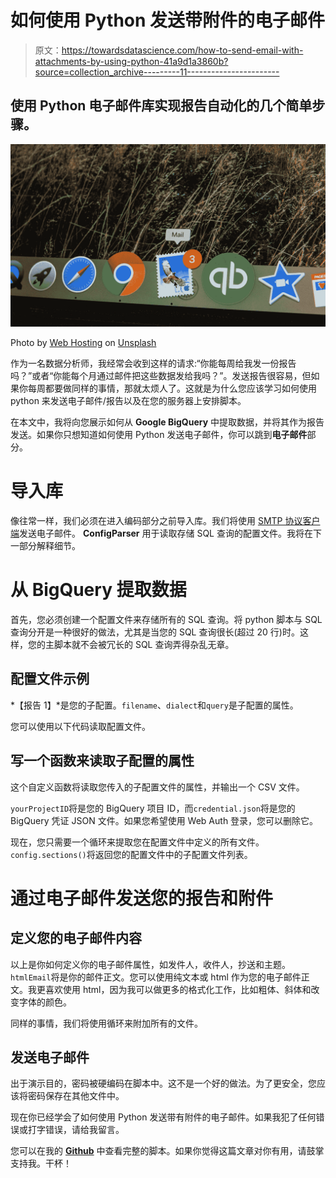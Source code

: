 # 如何使用 Python 发送带附件的电子邮件

> 原文：<https://towardsdatascience.com/how-to-send-email-with-attachments-by-using-python-41a9d1a3860b?source=collection_archive---------11----------------------->

## 使用 Python 电子邮件库实现报告自动化的几个简单步骤。

![](img/06376798963cd5b8a460b1575202b63e.png)

Photo by [Web Hosting](https://unsplash.com/@webhost?utm_source=unsplash&utm_medium=referral&utm_content=creditCopyText) on [Unsplash](https://unsplash.com/s/photos/email?utm_source=unsplash&utm_medium=referral&utm_content=creditCopyText)

作为一名数据分析师，我经常会收到这样的请求:“你能每周给我发一份报告吗？”或者“你能每个月通过邮件把这些数据发给我吗？”。发送报告很容易，但如果你每周都要做同样的事情，那就太烦人了。这就是为什么您应该学习如何使用 python 来发送电子邮件/报告以及在您的服务器上安排脚本。

在本文中，我将向您展示如何从 **Google BigQuery** 中提取数据，并将其作为报告发送。如果你只想知道如何使用 Python 发送电子邮件，你可以跳到**电子邮件**部分。

# 导入库

像往常一样，我们必须在进入编码部分之前导入库。我们将使用 [SMTP 协议客户端](https://docs.python.org/3/library/smtplib.html)发送电子邮件。 **ConfigParser** 用于读取存储 SQL 查询的配置文件。我将在下一部分解释细节。

# 从 BigQuery 提取数据

首先，您必须创建一个配置文件来存储所有的 SQL 查询。将 python 脚本与 SQL 查询分开是一种很好的做法，尤其是当您的 SQL 查询很长(超过 20 行)时。这样，您的主脚本就不会被冗长的 SQL 查询弄得杂乱无章。

## **配置文件示例**

*【报告 1】*是您的子配置。`filename`、`dialect`和`query`是子配置的属性。

您可以使用以下代码读取配置文件。

## 写一个函数来读取子配置的属性

这个自定义函数将读取您传入的子配置文件的属性，并输出一个 CSV 文件。

`yourProjectID`将是您的 BigQuery 项目 ID，而`credential.json`将是您的 BigQuery 凭证 JSON 文件。如果您希望使用 Web Auth 登录，您可以删除它。

现在，您只需要一个循环来提取您在配置文件中定义的所有文件。`config.sections()`将返回您的配置文件中的子配置文件列表。

# 通过电子邮件发送您的报告和附件

## 定义您的电子邮件内容

以上是你如何定义你的电子邮件属性，如发件人，收件人，抄送和主题。`htmlEmail`将是你的邮件正文。您可以使用纯文本或 html 作为您的电子邮件正文。我更喜欢使用 html，因为我可以做更多的格式化工作，比如粗体、斜体和改变字体的颜色。

同样的事情，我们将使用循环来附加所有的文件。

## 发送电子邮件

出于演示目的，密码被硬编码在脚本中。这不是一个好的做法。为了更安全，您应该将密码保存在其他文件中。

现在你已经学会了如何使用 Python 发送带有附件的电子邮件。如果我犯了任何错误或打字错误，请给我留言。

您可以在我的 [**Github**](https://github.com/chingjunetao/google-service-with-python/tree/master/email-with-python) 中查看完整的脚本。如果你觉得这篇文章对你有用，请鼓掌支持我。干杯！
